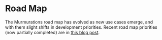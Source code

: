 # Road Map

The Murmurations road map has evolved as new use cases emerge, and with them slight shifts in development priorities. Recent road map priorities (now partially completed) are in [this blog post](https://murmurations.network/2021/06/16/the-next-few-building-blocks/).
